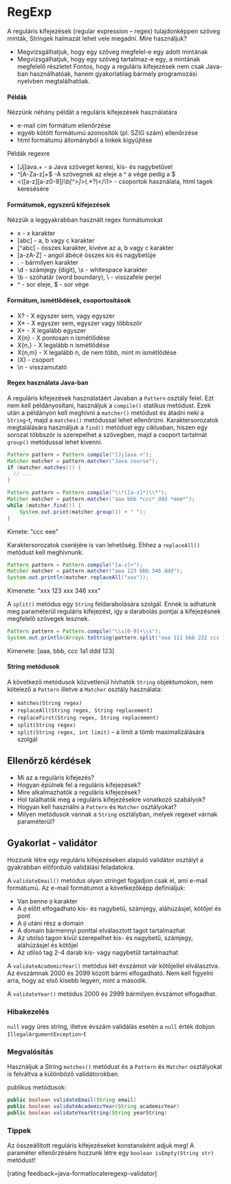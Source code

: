 # RegExp

A reguláris kifejezések (regular expression – regex) tulajdonképpen szöveg minták, Stringek halmazát lehet vele megadni. 
Mire használjuk? 
*	Megvizsgálhatjuk, hogy egy szöveg megfelel-e egy adott mintának
*	Megvizsgálhatjuk, hogy egy szöveg tartalmaz-e egy, a mintának megfelelő részletet
Fontos, hogy a reguláris kifejezések nem csak Java-ban használhatóak, hanem gyakorlatilag bármely programozási nyelvben megtalálhatóak.

#### Példák

Nézzünk néhány példát a reguláris kifejezések használatára
*	e-mail cím formátum ellenőrzése
*	egyéb kötött formátumú azonosítók (pl. SZIG szám) ellenőrzése
*	html formátumú állományból a linkek kigyűjtése

Példák regexre
*	[Jj]ava.+ - a Java szöveget keresi, kis- és nagybetűvel
*	^[A-Za-z]+$ -A szövegnek az eleje a ^ a vége pedig a $
*	<([a-z][a-z0-9]*)\b[^>]*>(.*?)</\1> - csoportok használata, html tagek keresésére

#### Formátumok, egyszerű kifejezések
Nézzük a leggyakrabban használt regex formátumokat
*	x - x karakter
*	[abc] - a, b vagy c karakter
*	[^abc] - összes karakter, kivéve az a, b vagy c karakter
*	[a-zA-Z] - angol ábécé összes kis és nagybetűje
*	. - bármilyen karakter
*	\d - számjegy (digit), \s - whitespace karakter
*	\b - szóhatár (word boundary), \\ - visszafele perjel
*	^ - sor eleje, $ - sor vége

#### Formátum, ismétlődések, csoportosítások
*	X? - X egyszer sem, vagy egyszer
*	X* - X egyszer sem, egyszer vagy többször
*	X+ - X legalább egyszer
*	X{n} - X pontosan n ismétlődése
*	X{n,} - X legalább n ismétlődése
*	X{n,m} - X legalább n, de nem több, mint m ismétlődése
*	(X) - csoport
*	\n - visszamutató

#### Regex használata Java-ban
A reguláris kifejezések használatáért Javaban a `Pattern` osztály felel. Ezt nem kell példányosítani, használjuk a `compile()` statikus metódust. Ezek után a példányon kell meghívni a `matcher()` metódust és átadni neki a `String`-t, majd a `matches()` metódussal lehet ellenőrizni. Karaktersorozatok megtalálására használjuk a `find()` metódust egy ciklusban, hiszen egy sorozat többször is szerepelhet a szövegben, majd a csoport tartalmát `group()` metódussal lehet kivenni. 

```java
Pattern pattern = Pattern.compile("[Jj]ava.+");
Matcher matcher = pattern.matcher("Java course");
if (matcher.matches()) {
  // ...
}
```
```java
Pattern pattern = Pattern.compile("\\*([a-z]*)\\*");
Matcher matcher = pattern.matcher("aaa bbb *ccc* ddd *eee*");
while (matcher.find()) {
    System.out.print(matcher.group(1) + " ");
}
```
Kimete: "ccc eee"

Karaktersorozatok cseréjére is van lehetőség. Ehhez a `replaceAll()` metódust kell meghívnunk. 

```java
Pattern pattern = Pattern.compile("[a-z]+");
Matcher matcher = pattern.matcher("aaa 123 bbb 346 ddd");
System.out.println(matcher.replaceAll("xxx"));
```
Kimenete: "xxx 123 xxx 346 xxx"

A `split()` metódus egy `String` feldarabolására szolgál. Ennek is adhatunk meg paraméterül reguláris kifejezést, így a darabolás pontjai a kifejezésnek megfelelő szövegek lesznek.

```java
Pattern pattern = Pattern.compile("\\s[0-9]+\\s");
System.out.println(Arrays.toString(pattern.split("aaa 111 bbb 222 ccc 1a1 ddd 123")));
```
Kimenete: [aaa, bbb, ccc 1a1 ddd 123]

#### String metódusok
A következő metódusok közvetlenül hívhatók `String` objektumokon, nem kötelező a `Pattern` illetve a `Matcher` osztály használata:

*	`matches(String regex)`
*	`replaceAll(String regex, String replacement)`
*	`replaceFirst(String regex, String replacement)`
*	`split(String regex)`
*	`split(String regex, int limit)` – a limit a tömb maximalizálására szolgál

## Ellenőrző kérdések

* Mi az a reguláris kifejezés?
* Hogyan épülnek fel a reguláris kifejezések?
* Mire alkalmazhatók a reguláris kifejezések?
* Hol találhatók meg a reguláris kifejezésekre vonatkozó szabályok?
* Hogyan kell használni a `Pattern` és `Matcher` osztályokat?
* Milyen metódusok vannak a `String` osztályban, melyek regexet várnak paraméterül?

## Gyakorlat - validátor

Hozzunk létre egy reguláris kifejezéseken alapuló validátor osztályt a gyakrabban előforduló validálási feladatokra.

A `validateEmail()` metódus olyan stringet fogadjon csak el, ami e-mail formátumú. Az e-mail formátumot a következőképp
definiáljuk:

* Van benne `@` karakter
* A `@` előtt elfogadható kis- és nagybetű, számjegy, aláhúzásjel, kötőjel és pont
* A `@` utáni rész a domain
* A domain bármennyi ponttal elválasztott tagot tartalmazhat
* Az utolsó tagon kívül szerepelhet kis- és nagybetű, számjegy, aláhúzásjel és kötőjel
* Az utilsó tag 2-4 darab kis- vagy nagybetűt tartalmazhat

A `validateAcademicYear()` metódus két évszámot vár kötőjellel elválasztva. Az évszámnak 2000 és 2099
között bármi elfogadható. Nem kell figyelni arra, hogy az első kisebb legyen, mint a második.

A `validateYear()` metódus 2000 és 2999 bármilyen évszámot elfogadhat.


### Hibakezelés

`null` vagy üres string, illetve évszám validálás esetén a `null` érték dobjon `IllegalArgumentException`-t

### Megvalósítás

Használjuk a String `matches()` metódust és a `Pattern` és `Matcher` osztályokat
 is felváltva a különböző validátorokban.

publikus metódusok:

```java
public boolean validateEmail(String email)
public boolean validateAcademicYear(String academicYear)
public boolean validateYearString(String yearString)
```

### Tippek

Az összeállított reguláris kifejezéseket konstansként adjuk meg!
A paraméter ellenőrzésére hozzunk létre egy `boolean isEmpty(String str)` metódust!

[rating feedback=java-formatlocaleregexp-validator]  
